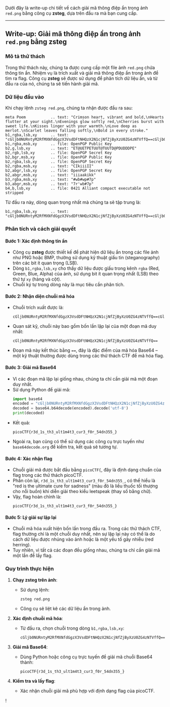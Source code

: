 Dưới đây là write-up chi tiết về cách giải mã thông điệp ẩn trong ảnh `red.png` bằng công cụ **zsteg**, dựa trên đầu ra mà bạn cung cấp.

---

## Write-up: Giải mã thông điệp ẩn trong ảnh `red.png` bằng zsteg

### Mô tả thử thách
Trong thử thách này, chúng ta được cung cấp một file ảnh `red.png` chứa thông tin ẩn. Nhiệm vụ là trích xuất và giải mã thông điệp ẩn trong ảnh để tìm ra flag. Công cụ **zsteg** sẽ được sử dụng để phân tích dữ liệu ẩn, và từ đầu ra của nó, chúng ta sẽ tiến hành giải mã.

### Dữ liệu đầu vào
Khi chạy lệnh `zsteg red.png`, chúng ta nhận được đầu ra sau:

```
meta Poem           .. text: "Crimson heart, vibrant and bold,\nHearts flutter at your sight.\nEvenings glow softly red,\nCherries burst with sweet life.\nKisses linger with your warmth.\nLove deep as merlot.\nScarlet leaves falling softly,\nBold in every stroke."
b1,rgba,lsb,xy      .. text: "cGljb0NURntyM2RfMXNfdGgzX3VsdDFtNHQzX2N1cjNfZjByXzU0ZG4zNTVffQ==cGljb0NURntyM2RfMXNfdGgzX3VsdDFtNHQzX2N1cjNfZjByXzU0ZG4zNTVffQ==cGljb0NURntyM2RfMXNfdGgzX3VsdDFtNHQzX2N1cjNfZjByXzU0ZG4zNTVffQ==cGljb0NURntyM2RfMXNfdGgzX3VsdDFtNHQzX2N1cjNfZjByXzU0ZG4zNTVffQ=="
b1,rgba,msb,xy      .. file: OpenPGP Public Key
b2,g,lsb,xy         .. text: "ET@UETPETUUT@TUUTD@PDUDDDPE"
b2,rgb,lsb,xy       .. file: OpenPGP Secret Key
b2,bgr,msb,xy       .. file: OpenPGP Public Key
b2,rgba,lsb,xy      .. file: OpenPGP Secret Key
b2,rgba,msb,xy      .. text: "CIkiiiII"
b2,abgr,lsb,xy      .. file: OpenPGP Secret Key
b2,abgr,msb,xy      .. text: "iiiaakikk"
b3,rgba,msb,xy      .. text: "#wb#wp#7p"
b3,abgr,msb,xy      .. text: "7r'wb#7p"
b4,b,lsb,xy         .. file: 0421 Alliant compact executable not stripped
```

Từ đầu ra này, dòng quan trọng nhất mà chúng ta sẽ tập trung là:

```
b1,rgba,lsb,xy      .. text: "cGljb0NURntyM2RfMXNfdGgzX3VsdDFtNHQzX2N1cjNfZjByXzU0ZG4zNTVffQ==cGljb0NURntyM2RfMXNfdGgzX3VsdDFtNHQzX2N1cjNfZjByXzU0ZG4zNTVffQ==cGljb0NURntyM2RfMXNfdGgzX3VsdDFtNHQzX2N1cjNfZjByXzU0ZG4zNTVffQ==cGljb0NURntyM2RfMXNfdGgzX3VsdDFtNHQzX2N1cjNfZjByXzU0ZG4zNTVffQ=="
```

### Phân tích và cách giải quyết

#### **Bước 1: Xác định thông tin ẩn**
- Công cụ **zsteg** được thiết kế để phát hiện dữ liệu ẩn trong các file ảnh như PNG hoặc BMP, thường sử dụng kỹ thuật giấu tin (steganography) trên các bit ít quan trọng (LSB).
- Dòng `b1,rgba,lsb,xy` cho thấy dữ liệu được giấu trong kênh `rgba` (Red, Green, Blue, Alpha) của ảnh, sử dụng bit ít quan trọng nhất (LSB) theo thứ tự `xy` (hàng và cột).
- Chuỗi ký tự trong dòng này là mục tiêu cần phân tích.

#### **Bước 2: Nhận diện chuỗi mã hóa**
- Chuỗi trích xuất được là:
  ```
  cGljb0NURntyM2RfMXNfdGgzX3VsdDFtNHQzX2N1cjNfZjByXzU0ZG4zNTVffQ==cGljb0NURntyM2RfMXNfdGgzX3VsdDFtNHQzX2N1cjNfZjByXzU0ZG4zNTVffQ==cGljb0NURntyM2RfMXNfdGgzX3VsdDFtNHQzX2N1cjNfZjByXzU0ZG4zNTVffQ==cGljb0NURntyM2RfMXNfdGgzX3VsdDFtNHQzX2N1cjNfZjByXzU0ZG4zNTVffQ==
  ```
- Quan sát kỹ, chuỗi này bao gồm bốn lần lặp lại của một đoạn mã duy nhất:
  ```
  cGljb0NURntyM2RfMXNfdGgzX3VsdDFtNHQzX2N1cjNfZjByXzU0ZG4zNTVffQ==
  ```
- Đoạn mã này kết thúc bằng `==`, đây là đặc điểm của mã hóa Base64 – một kỹ thuật thường được dùng trong các thử thách CTF để mã hóa flag.

#### **Bước 3: Giải mã Base64**
- Vì các đoạn mã lặp lại giống nhau, chúng ta chỉ cần giải mã một đoạn duy nhất.
- Sử dụng Python để giải mã:
  ```python
  import base64
  encoded = "cGljb0NURntyM2RfMXNfdGgzX3VsdDFtNHQzX2N1cjNfZjByXzU0ZG4zNTVffQ=="
  decoded = base64.b64decode(encoded).decode('utf-8')
  print(decoded)
  ```
- Kết quả:
  ```
  picoCTF{r3d_1s_th3_ult1m4t3_cur3_f0r_54dn355_}
  ```
- Ngoài ra, bạn cũng có thể sử dụng các công cụ trực tuyến như `base64decode.org` để kiểm tra, kết quả sẽ tương tự.

#### **Bước 4: Xác nhận flag**
- Chuỗi giải mã được bắt đầu bằng `picoCTF{`, đây là định dạng chuẩn của flag trong các thử thách picoCTF.
- Phần còn lại, `r3d_1s_th3_ult1m4t3_cur3_f0r_54dn355_`, có thể hiểu là "red is the ultimate cure for sadness" (màu đỏ là liều thuốc tối thượng cho nỗi buồn) khi diễn giải theo kiểu leetspeak (thay số bằng chữ).
- Vậy, flag hoàn chỉnh là:
  ```
  picoCTF{r3d_1s_th3_ult1m4t3_cur3_f0r_54dn355_}
  ```

#### **Bước 5: Lý giải sự lặp lại**
- Chuỗi mã hóa xuất hiện bốn lần trong đầu ra. Trong các thử thách CTF, flag thường chỉ là một chuỗi duy nhất, nên sự lặp lại này có thể là do cách dữ liệu được nhúng vào ảnh hoặc là một yếu tố gây nhiễu (red herring).
- Tuy nhiên, vì tất cả các đoạn đều giống nhau, chúng ta chỉ cần giải mã một lần để lấy flag.

### Quy trình thực hiện
1. **Chạy zsteg trên ảnh**:
   - Sử dụng lệnh:
     ```
     zsteg red.png
     ```
   - Công cụ sẽ liệt kê các dữ liệu ẩn trong ảnh.

2. **Xác định chuỗi mã hóa**:
   - Từ đầu ra, chọn chuỗi trong dòng `b1,rgba,lsb,xy`:
     ```
     cGljb0NURntyM2RfMXNfdGgzX3VsdDFtNHQzX2N1cjNfZjByXzU0ZG4zNTVffQ==
     ```

3. **Giải mã Base64**:
   - Dùng Python hoặc công cụ trực tuyến để giải mã chuỗi Base64 thành:
     ```
     picoCTF{r3d_1s_th3_ult1m4t3_cur3_f0r_54dn355_}
     ```

4. **Kiểm tra và lấy flag**:
   - Xác nhận chuỗi giải mã phù hợp với định dạng flag của picoCTF.

!
